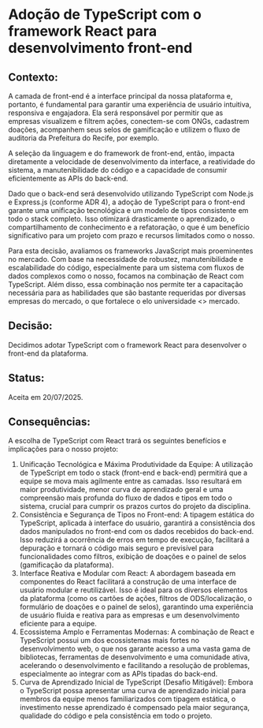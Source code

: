 # Adoção de TypeScript com o framework React para desenvolvimento front-end

## Contexto:

A camada de front-end é a interface principal da nossa plataforma e, portanto, é fundamental para garantir uma experiência de usuário intuitiva, responsiva e engajadora. Ela será responsável por permitir que as empresas visualizem e filtrem ações, conectem-se com ONGs, cadastrem doações, acompanhem seus selos de gamificação e utilizem o fluxo de auditoria da Prefeitura do Recife, por exemplo.

A seleção da linguagem e do framework de front-end, então, impacta diretamente a velocidade de desenvolvimento da interface, a reatividade do sistema, a manutenibilidade do código e a capacidade de consumir eficientemente as APIs do back-end.

Dado que o back-end será desenvolvido utilizando TypeScript com Node.js e Express.js (conforme ADR 4), a adoção de TypeScript para o front-end garante uma unificação tecnológica e um modelo de tipos consistente em todo o stack completo. Isso otimizará drasticamente o aprendizado, o compartilhamento de conhecimento e a refatoração, o que é um benefício significativo para um projeto com prazo e recursos limitados como o nosso.

Para esta decisão, avaliamos os frameworks JavaScript mais proeminentes no mercado. Com base na necessidade de robustez, manutenibilidade e escalabilidade do código, especialmente para um sistema com fluxos de dados complexos como o nosso, focamos na combinação de React com TypeScript. Além disso, essa combinação nos permite ter a capacitação necessária para as habilidades que são bastante requeridas por diversas empresas do mercado, o que fortalece o elo universidade <> mercado.

## Decisão:

Decidimos adotar TypeScript com o framework React para desenvolver o front-end da plataforma.

## Status:

Aceita em 20/07/2025.

## Consequências:

A escolha de TypeScript com React trará os seguintes benefícios e implicações para o nosso projeto:

1. Unificação Tecnológica e Máxima Produtividade da Equipe: A utilização de TypeScript em todo o stack (front-end e back-end) permitirá que a equipe se mova mais agilmente entre as camadas. Isso resultará em maior produtividade, menor curva de aprendizado geral e uma compreensão mais profunda do fluxo de dados e tipos em todo o sistema, crucial para cumprir os prazos curtos do projeto da disciplina.
2. Consistência e Segurança de Tipos no Front-end: A tipagem estática do TypeScript, aplicada à interface do usuário, garantirá a consistência dos dados manipulados no front-end com os dados recebidos do back-end. Isso reduzirá a ocorrência de erros em tempo de execução, facilitará a depuração e tornará o código mais seguro e previsível para funcionalidades como filtros, exibição de doações e o painel de selos (gamificação da plataforma).
3. Interface Reativa e Modular com React: A abordagem baseada em componentes do React facilitará a construção de uma interface de usuário modular e reutilizável. Isso é ideal para os diversos elementos da plataforma (como os cartões de ações, filtros de ODS/localização, o formulário de doações e o painel de selos), garantindo uma experiência de usuário fluida e reativa para as empresas e um desenvolvimento eficiente para a equipe.
4. Ecossistema Amplo e Ferramentas Modernas: A combinação de React e TypeScript possui um dos ecossistemas mais fortes no desenvolvimento web, o que nos garante acesso a uma vasta gama de bibliotecas, ferramentas de desenvolvimento e uma comunidade ativa, acelerando o desenvolvimento e facilitando a resolução de problemas, especialmente ao integrar com as APIs tipadas do back-end.
5. Curva de Aprendizado Inicial de TypeScript (Desafio Mitigável): Embora o TypeScript possa apresentar uma curva de aprendizado inicial para membros da equipe menos familiarizados com tipagem estática, o investimento nesse aprendizado é compensado pela maior segurança, qualidade do código e pela consistência em todo o projeto.
